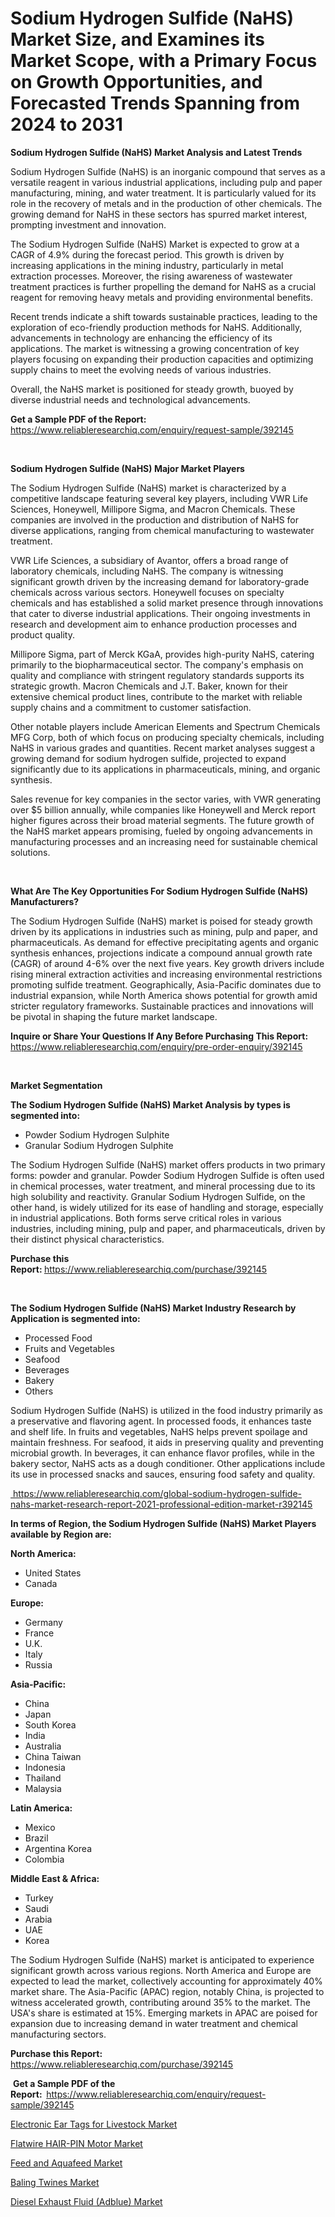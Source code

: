<p><h1>Sodium Hydrogen Sulfide (NaHS) Market Size, and Examines its Market Scope, with a Primary Focus on Growth Opportunities, and Forecasted Trends Spanning from 2024 to 2031</h1></p><p><strong>Sodium Hydrogen Sulfide (NaHS) Market Analysis and Latest Trends</strong></p>
<p><p>Sodium Hydrogen Sulfide (NaHS) is an inorganic compound that serves as a versatile reagent in various industrial applications, including pulp and paper manufacturing, mining, and water treatment. It is particularly valued for its role in the recovery of metals and in the production of other chemicals. The growing demand for NaHS in these sectors has spurred market interest, prompting investment and innovation.</p><p>The Sodium Hydrogen Sulfide (NaHS) Market is expected to grow at a CAGR of 4.9% during the forecast period. This growth is driven by increasing applications in the mining industry, particularly in metal extraction processes. Moreover, the rising awareness of wastewater treatment practices is further propelling the demand for NaHS as a crucial reagent for removing heavy metals and providing environmental benefits. </p><p>Recent trends indicate a shift towards sustainable practices, leading to the exploration of eco-friendly production methods for NaHS. Additionally, advancements in technology are enhancing the efficiency of its applications. The market is witnessing a growing concentration of key players focusing on expanding their production capacities and optimizing supply chains to meet the evolving needs of various industries.</p><p>Overall, the NaHS market is positioned for steady growth, buoyed by diverse industrial needs and technological advancements.</p></p>
<p><strong>Get a Sample PDF of the Report:&nbsp;</strong> <a href="https://www.reliableresearchiq.com/enquiry/request-sample/392145?utm_campaign=1780&utm_medium=2&utm_source=Github&utm_content=ia&utm_term=26102024&utm_id=sodium-hydrogen-sulfide-nahs">https://www.reliableresearchiq.com/enquiry/request-sample/392145</a></p>
<p>&nbsp;</p>
<p><strong>Sodium Hydrogen Sulfide (NaHS) Major Market Players</strong></p>
<p><p>The Sodium Hydrogen Sulfide (NaHS) market is characterized by a competitive landscape featuring several key players, including VWR Life Sciences, Honeywell, Millipore Sigma, and Macron Chemicals. These companies are involved in the production and distribution of NaHS for diverse applications, ranging from chemical manufacturing to wastewater treatment.</p><p>VWR Life Sciences, a subsidiary of Avantor, offers a broad range of laboratory chemicals, including NaHS. The company is witnessing significant growth driven by the increasing demand for laboratory-grade chemicals across various sectors. Honeywell focuses on specialty chemicals and has established a solid market presence through innovations that cater to diverse industrial applications. Their ongoing investments in research and development aim to enhance production processes and product quality.</p><p>Millipore Sigma, part of Merck KGaA, provides high-purity NaHS, catering primarily to the biopharmaceutical sector. The company's emphasis on quality and compliance with stringent regulatory standards supports its strategic growth. Macron Chemicals and J.T. Baker, known for their extensive chemical product lines, contribute to the market with reliable supply chains and a commitment to customer satisfaction.</p><p>Other notable players include American Elements and Spectrum Chemicals MFG Corp, both of which focus on producing specialty chemicals, including NaHS in various grades and quantities. Recent market analyses suggest a growing demand for sodium hydrogen sulfide, projected to expand significantly due to its applications in pharmaceuticals, mining, and organic synthesis.</p><p>Sales revenue for key companies in the sector varies, with VWR generating over $5 billion annually, while companies like Honeywell and Merck report higher figures across their broad material segments. The future growth of the NaHS market appears promising, fueled by ongoing advancements in manufacturing processes and an increasing need for sustainable chemical solutions.</p></p>
<p>&nbsp;</p>
<p><strong>What Are The Key Opportunities For Sodium Hydrogen Sulfide (NaHS) Manufacturers?</strong></p>
<p><p>The Sodium Hydrogen Sulfide (NaHS) market is poised for steady growth driven by its applications in industries such as mining, pulp and paper, and pharmaceuticals. As demand for effective precipitating agents and organic synthesis enhances, projections indicate a compound annual growth rate (CAGR) of around 4-6% over the next five years. Key growth drivers include rising mineral extraction activities and increasing environmental restrictions promoting sulfide treatment. Geographically, Asia-Pacific dominates due to industrial expansion, while North America shows potential for growth amid stricter regulatory frameworks. Sustainable practices and innovations will be pivotal in shaping the future market landscape.</p></p>
<p><strong>Inquire or Share Your Questions If Any Before Purchasing This Report:</strong> <a href="https://www.reliableresearchiq.com/enquiry/pre-order-enquiry/392145?utm_campaign=1780&utm_medium=2&utm_source=Github&utm_content=ia&utm_term=26102024&utm_id=sodium-hydrogen-sulfide-nahs">https://www.reliableresearchiq.com/enquiry/pre-order-enquiry/392145</a></p>
<p>&nbsp;</p>
<p><strong>Market Segmentation</strong></p>
<p><strong>The Sodium Hydrogen Sulfide (NaHS) Market Analysis by types is segmented into:</strong></p>
<p><ul><li>Powder Sodium Hydrogen Sulphite</li><li>Granular Sodium Hydrogen Sulphite</li></ul></p>
<p><p>The Sodium Hydrogen Sulfide (NaHS) market offers products in two primary forms: powder and granular. Powder Sodium Hydrogen Sulfide is often used in chemical processes, water treatment, and mineral processing due to its high solubility and reactivity. Granular Sodium Hydrogen Sulfide, on the other hand, is widely utilized for its ease of handling and storage, especially in industrial applications. Both forms serve critical roles in various industries, including mining, pulp and paper, and pharmaceuticals, driven by their distinct physical characteristics.</p></p>
<p><strong>Purchase this Report:&nbsp;</strong><a href="https://www.reliableresearchiq.com/purchase/392145?utm_campaign=1780&utm_medium=2&utm_source=Github&utm_content=ia&utm_term=26102024&utm_id=sodium-hydrogen-sulfide-nahs">https://www.reliableresearchiq.com/purchase/392145</a></p>
<p>&nbsp;</p>
<p><strong>The Sodium Hydrogen Sulfide (NaHS) Market Industry Research by Application is segmented into:</strong></p>
<p><ul><li>Processed Food</li><li>Fruits and Vegetables</li><li>Seafood</li><li>Beverages</li><li>Bakery</li><li>Others</li></ul></p>
<p><p>Sodium Hydrogen Sulfide (NaHS) is utilized in the food industry primarily as a preservative and flavoring agent. In processed foods, it enhances taste and shelf life. In fruits and vegetables, NaHS helps prevent spoilage and maintain freshness. For seafood, it aids in preserving quality and preventing microbial growth. In beverages, it can enhance flavor profiles, while in the bakery sector, NaHS acts as a dough conditioner. Other applications include its use in processed snacks and sauces, ensuring food safety and quality.</p></p>
<p><a href="https://www.reliableresearchiq.com/global-sodium-hydrogen-sulfide-nahs-market-research-report-2021-professional-edition-market-r392145?utm_campaign=1780&utm_medium=2&utm_source=Github&utm_content=ia&utm_term=26102024&utm_id=sodium-hydrogen-sulfide-nahs">&nbsp;https://www.reliableresearchiq.com/global-sodium-hydrogen-sulfide-nahs-market-research-report-2021-professional-edition-market-r392145</a></p>
<p><strong>In terms of Region, the Sodium Hydrogen Sulfide (NaHS) Market Players available by Region are:</strong></p>
<p>
    <p> <strong> North America: </strong>
        <ul>
            <li>United States</li>
            <li>Canada</li>
        </ul>
        </p> 
    <p> <strong> Europe: </strong>
        <ul>
            <li>Germany</li>
            <li>France</li>
            <li>U.K.</li>
            <li>Italy</li>
            <li>Russia</li>
        </ul>
        </p> 
    <p> <strong> Asia-Pacific: </strong>
        <ul>
            <li>China</li>
            <li>Japan</li>
            <li>South Korea</li>
            <li>India</li>
            <li>Australia</li>
            <li>China Taiwan</li>
            <li>Indonesia</li>
            <li>Thailand</li>
            <li>Malaysia</li>
        </ul>
        </p> 
    <p> <strong> Latin America: </strong>
        <ul>
            <li>Mexico</li>
            <li>Brazil</li>
            <li>Argentina Korea</li>
            <li>Colombia</li>
        </ul>
        </p> 
    <p> <strong> Middle East & Africa: </strong>
        <ul>
            <li>Turkey</li>
            <li>Saudi</li>
            <li>Arabia</li>
            <li>UAE</li>
            <li>Korea</li>
        </ul>
    </p>
    </p>
<p><p>The Sodium Hydrogen Sulfide (NaHS) market is anticipated to experience significant growth across various regions. North America and Europe are expected to lead the market, collectively accounting for approximately 40% market share. The Asia-Pacific (APAC) region, notably China, is projected to witness accelerated growth, contributing around 35% to the market. The USA's share is estimated at 15%. Emerging markets in APAC are poised for expansion due to increasing demand in water treatment and chemical manufacturing sectors.</p></p>
<p><strong>Purchase this Report: </strong><a href="https://www.reliableresearchiq.com/purchase/392145?utm_campaign=1780&utm_medium=2&utm_source=Github&utm_content=ia&utm_term=26102024&utm_id=sodium-hydrogen-sulfide-nahs">https://www.reliableresearchiq.com/purchase/392145</a></p>
<p>&nbsp;<strong>Get a Sample PDF of the Report:&nbsp;&nbsp;</strong><a href="https://www.reliableresearchiq.com/enquiry/request-sample/392145?utm_campaign=1780&utm_medium=2&utm_source=Github&utm_content=ia&utm_term=26102024&utm_id=sodium-hydrogen-sulfide-nahs">https://www.reliableresearchiq.com/enquiry/request-sample/392145</a></p>
<p><strong></strong></p>
<p><p><a href="https://www.linkedin.com/pulse/electronic-ear-tags-livestock-market-opportunities-emerging-f7def?utm_campaign=1780&utm_medium=2&utm_source=Github&utm_content=ia&utm_term=26102024&utm_id=sodium-hydrogen-sulfide-nahs">Electronic Ear Tags for Livestock Market</a></p><p><a href="https://www.linkedin.com/pulse/navigating-global-flatwire-hair-pin-motor-market-landscape-4rnnc?utm_campaign=1780&utm_medium=2&utm_source=Github&utm_content=ia&utm_term=26102024&utm_id=sodium-hydrogen-sulfide-nahs">Flatwire HAIR-PIN Motor Market</a></p><p><a href="https://www.linkedin.com/pulse/key-drivers-feed-aquafeed-market-trends-future-outlook-2024-2031-lddbf?utm_campaign=1780&utm_medium=2&utm_source=Github&utm_content=ia&utm_term=26102024&utm_id=sodium-hydrogen-sulfide-nahs">Feed and Aquafeed Market</a></p><p><a href="https://www.linkedin.com/pulse/global-baling-twines-129-cagr-forecast-2024-2031-insight-find-flalf?utm_campaign=1780&utm_medium=2&utm_source=Github&utm_content=ia&utm_term=26102024&utm_id=sodium-hydrogen-sulfide-nahs">Baling Twines Market</a></p><p><a href="https://www.linkedin.com/pulse/diesel-exhaust-fluid-adblue-market-outlook-share-analysis-growth-7nkec?utm_campaign=1780&utm_medium=2&utm_source=Github&utm_content=ia&utm_term=26102024&utm_id=sodium-hydrogen-sulfide-nahs">Diesel Exhaust Fluid (Adblue) Market</a></p></p>